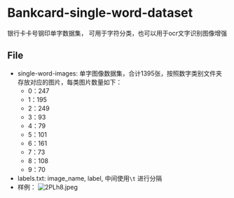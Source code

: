 # Bankcard-single-word-dataset
银行卡卡号钢印单字数据集， 可用于字符分类，也可以用于ocr文字识别图像增强

## File
* single-word-images: 单字图像数据集，合计1395张，按照数字类别文件夹存放对应的图片，每类图片数量如下：
    * 0：247
    * 1：195
    * 2：249
    * 3：93
    * 4：79
    * 5：101
    * 6：161
    * 7：73
    * 8：108
    * 9：70 
* labels.txt: image_name, label, 中间使用`\t` 进行分隔
* 样例：
![2PLh8.jpeg](https://i.328888.xyz/2023/01/17/2PLh8.jpeg)